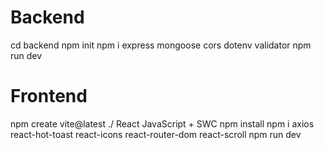 Backend
==================================================================================================================
cd backend
npm init
npm i express mongoose cors dotenv validator
npm run dev

Frontend
==================================================================================================================
npm create vite@latest ./
React
JavaScript + SWC
npm install
npm i axios react-hot-toast react-icons react-router-dom react-scroll
npm run dev
